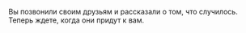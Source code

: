 Вы позвонили своим друзьям и рассказали о том, что случилось. 
Теперь ждете, когда они придут к вам.
